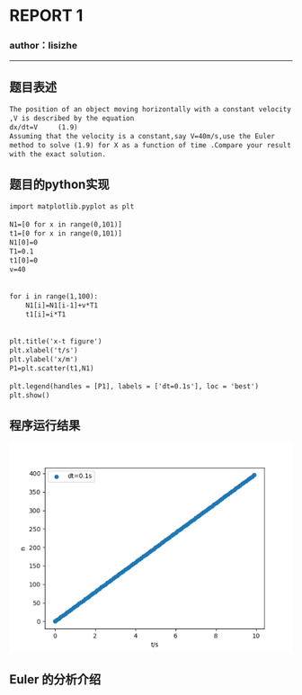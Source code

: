 # REPORT 1 
### author：lisizhe

***
## 题目表述
```
The position of an object moving horizontally with a constant velocity ,V is described by the equation
dx/dt=V     (1.9)
Assuming that the velocity is a constant,say V=40m/s,use the Euler method to solve (1.9) for X as a function of time .Compare your result with the exact solution.
```
## 题目的python实现
```
import matplotlib.pyplot as plt

N1=[0 for x in range(0,101)]
t1=[0 for x in range(0,101)]
N1[0]=0
T1=0.1
t1[0]=0
v=40


for i in range(1,100):
    N1[i]=N1[i-1]+v*T1
    t1[i]=i*T1


plt.title('x-t figure')
plt.xlabel('t/s')
plt.ylabel('x/m')
P1=plt.scatter(t1,N1)

plt.legend(handles = [P1], labels = ['dt=0.1s'], loc = 'best')
plt.show()
```


## 程序运行结果
![运行结果](https://github.com/lisizhe/computationalphysics_N2015301510086/blob/master/demo.png?raw=true)

## Euler 的分析介绍

